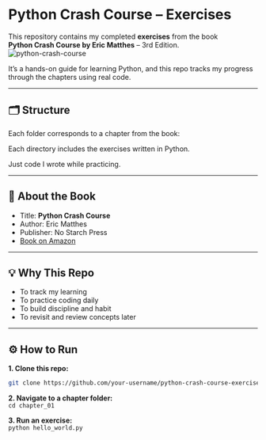 # Python Crash Course – Exercises

This repository contains my completed **exercises** from the book  
**Python Crash Course by Eric Matthes** – 3rd Edition.
![python-crash-course](https://github.com/user-attachments/assets/c178600d-ca5d-4bb6-a5c2-48390ef0112d)

It’s a hands-on guide for learning Python, and this repo tracks my progress  
through the chapters using real code.

---

## 🗂 Structure

Each folder corresponds to a chapter from the book:

Each directory includes the exercises written in Python.

Just code I wrote while practicing.

---

## 📖 About the Book

- Title: **Python Crash Course**
- Author: Eric Matthes
- Publisher: No Starch Press
- [Book on Amazon](https://www.amazon.com/dp/1593279280)

---

## 💡 Why This Repo

- To track my learning
- To practice coding daily
- To build discipline and habit
- To revisit and review concepts later

---

## ⚙️ How to Run

**1. Clone this repo:**

   ```bash
   git clone https://github.com/your-username/python-crash-course-exercises.git
```
**2. Navigate to a chapter folder:**  
`
cd chapter_01
`  

**3. Run an exercise:**  
`
python hello_world.py
`

